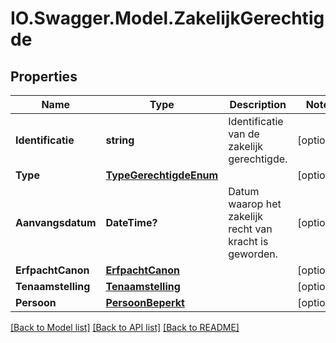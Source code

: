 # IO.Swagger.Model.ZakelijkGerechtigde
## Properties

Name | Type | Description | Notes
------------ | ------------- | ------------- | -------------
**Identificatie** | **string** | Identificatie van de zakelijk gerechtigde. | [optional] 
**Type** | [**TypeGerechtigdeEnum**](TypeGerechtigdeEnum.md) |  | [optional] 
**Aanvangsdatum** | **DateTime?** | Datum waarop het zakelijk recht van kracht is geworden.  | [optional] 
**ErfpachtCanon** | [**ErfpachtCanon**](ErfpachtCanon.md) |  | [optional] 
**Tenaamstelling** | [**Tenaamstelling**](Tenaamstelling.md) |  | [optional] 
**Persoon** | [**PersoonBeperkt**](PersoonBeperkt.md) |  | [optional] 

[[Back to Model list]](../README.md#documentation-for-models) [[Back to API list]](../README.md#documentation-for-api-endpoints) [[Back to README]](../README.md)

